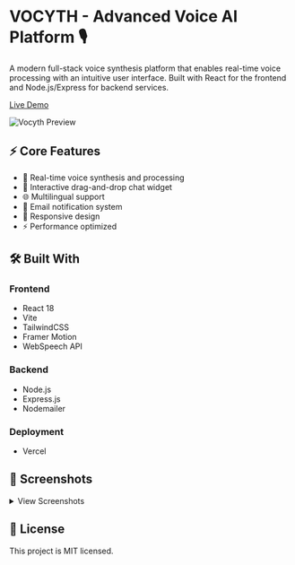 # VOCYTH - Advanced Voice AI Platform 🎙️

A modern full-stack voice synthesis platform that enables real-time voice processing with an intuitive user interface. Built with React for the frontend and Node.js/Express for backend services.

[Live Demo](https://vocyth.vercel.app)

![Vocyth Preview](<img width="949" alt="Screenshot 2024-12-12 005742" src="https://github.com/user-attachments/assets/809ef6c3-c8ba-4877-83fd-4891faadc49c" />
)

## ⚡ Core Features

- 🎯 Real-time voice synthesis and processing
- 💬 Interactive drag-and-drop chat widget
- 🌐 Multilingual support
- 📧 Email notification system
- 📱 Responsive design
- ⚡ Performance optimized

## 🛠️ Built With

### Frontend
- React 18
- Vite
- TailwindCSS
- Framer Motion
- WebSpeech API

### Backend
- Node.js
- Express.js
- Nodemailer

### Deployment
- Vercel

## 📸 Screenshots

<details>
<summary>View Screenshots</summary>

![Feature 1](feature1.png)
![Feature 2](feature2.png)

</details>

## 📄 License

This project is MIT licensed.
